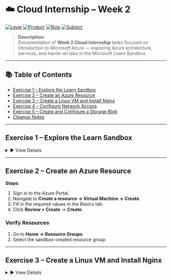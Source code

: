 # ☁️ Cloud Internship – Week 2

[![Level](https://img.shields.io/badge/Level-Beginner-brightgreen)]()
[![Product](https://img.shields.io/badge/Product-Azure-blue)]()
[![Role](https://img.shields.io/badge/Role-Administrator%20%7C%20Developer%20%7C%20DevOps%20Engineer%20%7C%20Solution%20Architect-purple)]()
[![Subject](https://img.shields.io/badge/Subject-Cloud%20Computing%20%7C%20Architecture%20%7C%20Technical%20Infrastructure-orange)]()

> **Description:**  
> Documentation of **Week 2 Cloud Internship** tasks focused on *Introduction to Microsoft Azure* — exploring Azure architecture, services, and hands-on labs in the Microsoft Learn Sandbox.

---

## 📚 Table of Contents
- [Exercise 1 – Explore the Learn Sandbox](#exercise-1)
- [Exercise 2 – Create an Azure Resource](#exercise-2)
- [Exercise 3 – Create a Linux VM and Install Nginx](#exercise-3)
- [Exercise 4 – Configure Network Access](#exercise-4)
- [Exercise 5 – Create and Configure a Storage Blob](#exercise-5)
- [Cleanup Notes](#cleanup-notes)

---

## <a name="exercise-1"></a>Exercise 1 – Explore the Learn Sandbox
<details>
<summary>▶ View Details</summary>

**Tasks:**
1. Use the **PowerShell CLI**
2. Use the **Bash CLI**
3. Use **Azure CLI Interactive Mode**

📌 *This exercise was performed entirely in the Azure Sandbox environment.*

🖼 *[Screenshot Placeholder – CLI in action]*

</details>

---

## <a name="exercise-2"></a>Exercise 2 – Create an Azure Resource

**Steps:**
1. Sign in to the Azure Portal.
2. Navigate to **Create a resource → Virtual Machine → Create**.
3. Fill in the required values in the *Basics* tab.
4. Click **Review + Create** → **Create**.

### Verify Resources
1. Go to **Home → Resource Groups**.
2. Select the sandbox-created resource group.
---

## <a name="exercise-3"></a>Exercise 3 – Create a Linux VM and Install Nginx
<details>
<summary>▶ View Details</summary>

### Create VM
```bash
az vm create \
  --resource-group "learn-dda93b6b-4853-4cef-83db-5ab31ab6526d" \
  --name my-vm \
  --public-ip-sku Standard \
  --image Ubuntu2204 \
  --admin-username azureuser \
  --generate-ssh-keys

Install & Configure Nginx

az vm extension set \
  --resource-group "learn-dda93b6b-4853-4cef-83db-5ab31ab6526d" \
  --vm-name my-vm \
  --name customScript \
  --publisher Microsoft.Azure.Extensions \
  --version 2.1 \
  --settings '{"fileUris":["https://raw.githubusercontent.com/MicrosoftDocs/mslearn-welcome-to-azure/master/configure-nginx.sh"]}' \
  --protected-settings '{"commandToExecute": "./configure-nginx.sh"}'

## <a name="exercise-4"></a>Exercise 4 – Configure Network Access
<details>
<summary>▶ View Details</summary>

Get VM IP

IPADDRESS="$(az vm list-ip-addresses \
--resource-group "learn-dda93b6b-4853-4cef-83db-5ab31ab6526d" \
--name my-vm \
--query "[].virtualMachine.network.publicIpAddresses[*].ipAddress" \
--output tsv)"

echo $IPADDRESS
Test Connection

curl --connect-timeout 5 http://$IPADDRESS

List NSG Rules

az network nsg list \
  --resource-group "learn-7dc5d339-701e-4c92-9906-832b73c8d617" \
  --query '[].name' \
  --output tsv

az network nsg rule list \
  --resource-group "learn-7dc5d339-701e-4c92-9906-832b73c8d617" \
  --nsg-name my-vmNSG \
  --query '[].{Name:name, Priority:priority, Port:destinationPortRange, Access:access}' \
  --output table
Create HTTP Rule

az network nsg rule create \
  --resource-group "learn-7dc5d339-701e-4c92-9906-832b73c8d617" \
  --nsg-name my-vmNSG \
  --name allow-http \
  --protocol tcp \
  --priority 100 \
  --destination-port-range 80 \
  --access Allow

## <a name="exercise-5"></a>Exercise 5 – Create and Configure a Storage Blob


| Setting                    | Value                           |
| -------------------------- | ------------------------------- |
| Subscription               | Concierge Subscription          |
| Resource Group             | Sandbox resource group          |
| Storage Account Name       | *Unique name*                   |
| Performance                | Standard                        |
| Redundancy                 | Locally Redundant Storage (LRS) |
| Anonymous Container Access | Enabled                         |

Create Container & Upload Blob
--Navigate to Data Storage → Containers → + Container

--Access Level: Private

--Upload a file

--Copy Blob URL & verify access

Change Blob Access Level
--Set Anonymous Access Level to Blob

-- Refresh browser tab to confirm public access

🧹 Cleanup Notes
--Sandbox cleans up automatically.
--In personal subscriptions:
--Delete unused resources
--Or delete entire resource group to save costs

#Azure #CloudComputing #VirtualMachine #Nginx #StorageBlob #MicrosoftLearn #DevOps
